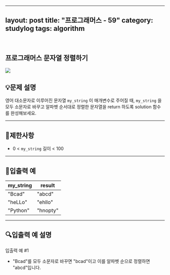 ﻿
---
layout: post
title: "프로그래머스 - 59"
category: studylog
tags: algorithm
---

<br>

## 프로그래머스 문자열 정렬하기


![](https://velog.velcdn.com/images/dlsdud9098/post/e1464da6-734f-4172-a5d3-8df73b71a328/image.png)
## 💡문제 설명
영어 대소문자로 이루어진 문자열 ```my_string```
이 매개변수로 주어질 때, ```my_string```
을 모두 소문자로 바꾸고 알파벳 순서대로 정렬한 문자열을 return 하도록 solution 함수를 완성해보세요.


---




## 🚫제한사항


* 0 &lt; ```my_string```
 길이 &lt; 100




---




## 🔢입출력 예




<table><thead><tr><th>my_string</th><th>result</th></tr></thead><tbody><tr><td>"Bcad"</td><td>"abcd"</td></tr><tr><td>"heLLo"</td><td>"ehllo"</td></tr><tr><td>"Python"</td><td>"hnopty"</td></tr></tbody>
</table>


---




## 🔍입출력 예 설명
입출력 예 #1


* "Bcad"를 모두 소문자로 바꾸면 "bcad"이고 이를 알파벳 순으로 정렬하면 "abcd"입니다.
